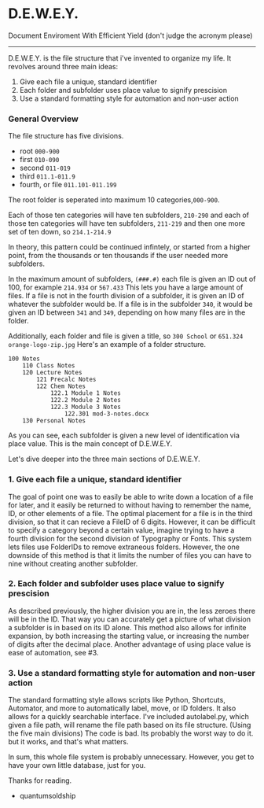 # D.E.W.E.Y.
Document Enviroment With Efficient Yield
(don't judge the acronym please)

---

D.E.W.E.Y. is the file structure that i've invented to organize my life. It revolves around three main ideas:
  1. Give each file a unique, standard identifier
  2. Each folder and subfolder uses place value to signify prescision
  3. Use a standard formatting style for automation and non-user action

### General Overview

The file structure has five divisions.
- root `000-900`
- first `010-090`
- second `011-019`
- third `011.1-011.9`
- fourth, or file `011.101-011.199`


The root folder is seperated into maximum 10 categories,`000-900`.

Each of those ten categories will have ten subfolders, `210-290`
and each of those ten categories will have ten subfolders, `211-219`
and then one more set of ten down, so `214.1-214.9`

In theory, this pattern could be continued infintely, or started from a higher point, from the thousands or ten thousands if the user needed more subfolders.



In the maximum amount of subfolders, `(###.#)` each file is given an ID out of 100, for example
`214.934` or `567.433`
This lets you have a large amount of files. If a file is not in the fourth division of a subfolder, it is given an ID of whatever the subfolder would be. 
If a file is in the subfolder `340`, it would be given an ID between `341` and `349`, depending on how many files are in the folder.

Additionally, each folder and file is given a title, so `300 School` or `651.324 orange-logo-zip.jpg`
Here's an example of a folder structure.
```
100 Notes
	110 Class Notes
	120 Lecture Notes
		121 Precalc Notes
		122 Chem Notes
			122.1 Module 1 Notes
			122.2 Module 2 Notes
			122.3 Module 3 Notes
				122.301 mod-3-notes.docx
	130 Personal Notes
```
As you can see, each subfolder is given a new level of identification via place value. This is the main concept of D.E.W.E.Y.

Let's dive deeper into the three main sections of D.E.W.E.Y.


### 1. Give each file a unique, standard identifier
The goal of point one was to easily be able to write down a location of a file for later, and it easily be returned to without having to remember the name, ID, or other elements of a file. The optimal placement for a file is in the third division, so that it can recieve a FileID of 6 digits. However, it can be difficult to specify a category beyond a certain value, imagine trying to have a fourth division for the second division of Typography or Fonts.
This system lets files use FolderIDs to remove extraneous folders. However, the one downside of this method is that it limits the number of files you can have to nine without creating another subfolder.

### 2. Each folder and subfolder uses place value to signify prescision
As described previously, the higher division you are in, the less zeroes there will be in the ID. That way you can accurately get a picture of what division a subfolder is in based on its ID alone. This method also allows for infinite expansion, by both increasing the starting value, or increasing the number of digits after the decimal place. Another advantage of using place value is ease of automation, see #3.

### 3. Use a standard formatting style for automation and non-user action
The standard formatting style allows scripts like Python, Shortcuts, Automator, and more to automatically label, move, or ID folders. It also allows for a quickly searchable interface. I've included autolabel.py, which given a file path, will rename the file path based on its file structure. (Using the five main divisions) The code is bad. Its probably the worst way to do it. but it works, and that's what matters.

In sum, this whole file system is probably unnecessary. However, you get to have your own little database, just for you.

Thanks for reading.
- quantumsoldship
